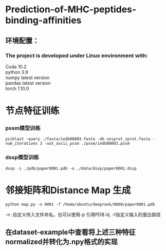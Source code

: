 # Prediction-of-MHC-peptides-binding-affinities

## 环境配置：
### The project is developed under Linux environment with:
Cuda 10.2  
python 3.9  
numpy latest version  
pandas latest version  
torch 1.10.0  


# 节点特征训练 

### pssm模型训练
~~~
psiblast -query ./fasta/iedb00003.fasta -db uniprot_sprot.fasta -num_iterations 3 -out_ascii_pssm ./pssm/iedb00003.pssm
~~~

### dssp模型训练
~~~
dssp -i ./pdb/paper0001.pdb -o ./data/dssp/paper0001.dssp
~~~

# 邻接矩阵和Distance Map 生成
~~~
python map.py -n 0001 -f /home/ubuntu/deeprank/8000/paper0001.pdb  
~~~
-n :自定义传入文件命名。也可以使用-p 引用PDB id, -f自定义输入的蛋白路径


## 在dataset-example中查看将上述三种特征normalized并转化为.npy格式的实现
